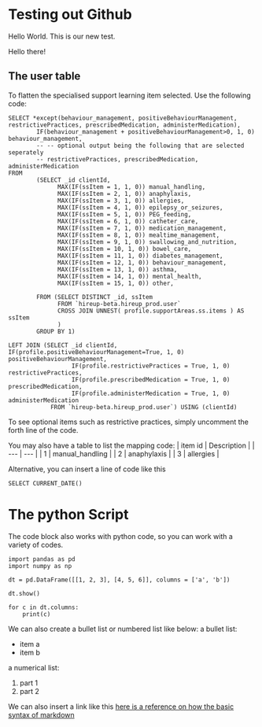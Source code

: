 # Testing out Github

Hello World. This is our new test.

Hello there!


## The user table
To flatten the specialised support learning item selected. Use the following code:
```
SELECT *except(behaviour_management, positiveBehaviourManagement, restrictivePractices, prescribedMedication, administerMedication), 
        IF(behaviour_management + positiveBehaviourManagement>0, 1, 0) behaviour_management, 
        -- -- optional output being the following that are selected seperately
        -- restrictivePractices, prescribedMedication, administerMedication
FROM
        (SELECT _id clientId,
              MAX(IF(ssItem = 1, 1, 0)) manual_handling,
              MAX(IF(ssItem = 2, 1, 0)) anaphylaxis,
              MAX(IF(ssItem = 3, 1, 0)) allergies,
              MAX(IF(ssItem = 4, 1, 0)) epilepsy_or_seizures,
              MAX(IF(ssItem = 5, 1, 0)) PEG_feeding,
              MAX(IF(ssItem = 6, 1, 0)) catheter_care,
              MAX(IF(ssItem = 7, 1, 0)) medication_management,
              MAX(IF(ssItem = 8, 1, 0)) mealtime_management,
              MAX(IF(ssItem = 9, 1, 0)) swallowing_and_nutrition,
              MAX(IF(ssItem = 10, 1, 0)) bowel_care,
              MAX(IF(ssItem = 11, 1, 0)) diabetes_management,
              MAX(IF(ssItem = 12, 1, 0)) behaviour_management,
              MAX(IF(ssItem = 13, 1, 0)) asthma,
              MAX(IF(ssItem = 14, 1, 0)) mental_health,
              MAX(IF(ssItem = 15, 1, 0)) other,

        FROM (SELECT DISTINCT _id, ssItem
              FROM `hireup-beta.hireup_prod.user`
              CROSS JOIN UNNEST( profile.supportAreas.ss.items ) AS ssItem
              )
        GROUP BY 1)
        
LEFT JOIN (SELECT _id clientId, IF(profile.positiveBehaviourManagement=True, 1, 0) positiveBehaviourManagement, 
                  IF(profile.restrictivePractices = True, 1, 0) restrictivePractices, 
                  IF(profile.prescribedMedication = True, 1, 0) prescribedMedication,
                  IF(profile.administerMedication = True, 1, 0) administerMedication
            FROM `hireup-beta.hireup_prod.user`) USING (clientId) 
```

To see optional items such as restrictive practices, simply uncomment the forth line of the code. 

You may also have a table to list the mapping code:
| item id | Description |
| --- | --- |
| 1 | manual_handling |
| 2 | anaphylaxis |
| 3 | allergies |

Alternative, you can insert a line of code like this

```SELECT CURRENT_DATE() ```

# The python Script
The code block also works with python code, so you can work with a variety of codes.
```
import pandas as pd
import numpy as np

dt = pd.DataFrame([[1, 2, 3], [4, 5, 6]], columns = ['a', 'b'])

dt.show()

for c in dt.columns:
    print(c)

```

We can also create a bullet list or numbered list like below:
a bullet list:
* item a
* item b

a numerical list:
1. part 1
2. part 2

We can also insert a link like this [here is a reference on how the basic syntax of markdown](https://github.com/adam-p/markdown-here/wiki/Markdown-Cheatsheet)
